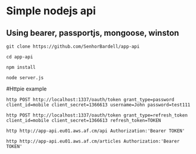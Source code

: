 # Simple nodejs api

## Using bearer, passportjs, mongoose, winston

```
git clone https://github.com/SenhorBardell/app-api
```

```
cd app-api
```

```
npm install
```

```
node server.js
```

#Httpie example

```
http POST http://localhost:1337/oauth/token grant_type=password client_id=mobile client_secret=1366613 username=John password=test111
```

```
http POST http://localhost:1337/oauth/token grant_type=refresh_token client_id=mobile client_secret=1366613 refresh_token=TOKEN
```
```
http http://app-api.eu01.aws.af.cm/api Authorization:'Bearer TOKEN'
```
```
http http://app-api.eu01.aws.af.cm/articles Authorization:'Bearer TOKEN'
```